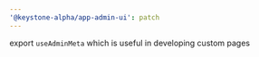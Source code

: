 ```yaml
---
'@keystone-alpha/app-admin-ui': patch
---
```


export `useAdminMeta` which is useful in developing custom pages
